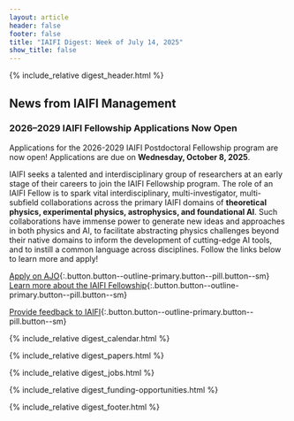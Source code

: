 ```yaml
---
layout: article
header: false
footer: false
title: "IAIFI Digest: Week of July 14, 2025"
show_title: false
--- 
```


{% include_relative digest_header.html %}

## News from IAIFI Management

### 2026–2029 IAIFI Fellowship Applications Now Open

Applications for the 2026-2029 IAIFI Postdoctoral Fellowship program are now open! Applications are due on **Wednesday, October 8, 2025**. 

IAIFI seeks a talented and interdisciplinary group of researchers at an early stage of their careers to join the IAIFI Fellowship program. The role of an IAIFI Fellow is to spark vital interdisciplinary, multi-investigator, multi-subfield collaborations across the primary IAIFI domains of **theoretical physics, experimental physics, astrophysics, and foundational AI**. Such collaborations have immense power to generate new ideas and approaches in both physics and AI, to facilitate abstracting physics challenges beyond their native domains to inform the development of cutting-edge AI tools, and to instill a common language across disciplines. Follow the links below to learn more and apply!

[Apply on AJO](https://academicjobsonline.org/ajo/jobs/30155){:.button.button--outline-primary.button--pill.button--sm} [Learn more about the IAIFI Fellowship](https://iaifi.org/fellows){:.button.button--outline-primary.button--pill.button--sm}

[Provide feedback to IAIFI](https://forms.gle/hk2mrqjaLY8nCZrE6){:.button.button--outline-primary.button--pill.button--sm}

{% include_relative digest_calendar.html %}

{% include_relative digest_papers.html %}
 
{% include_relative digest_jobs.html %}

{% include_relative digest_funding-opportunities.html %}

{% include_relative digest_footer.html %}

